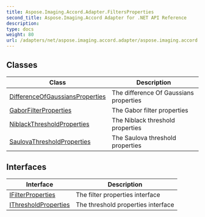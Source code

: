 ```yaml
---
title: Aspose.Imaging.Accord.Adapter.FiltersProperties
second_title: Aspose.Imaging.Accord Adapter for .NET API Reference
description: 
type: docs
weight: 80
url: /adapters/net/aspose.imaging.accord.adapter/aspose.imaging.accord.adapter.filtersproperties/
---
```



## Classes

| Class | Description |
| --- | --- |
| [DifferenceOfGaussiansProperties](./differenceofgaussiansproperties/) | The difference Of Gaussians properties |
| [GaborFilterProperties](./gaborfilterproperties/) | The Gabor filter properties |
| [NiblackThresholdProperties](./niblackthresholdproperties/) | The Niblack threshold properties |
| [SaulovaThresholdProperties](./saulovathresholdproperties/) | The Saulova threshold properties |
## Interfaces

| Interface | Description |
| --- | --- |
| [IFilterProperties](./ifilterproperties/) | The filter properties interface |
| [IThresholdProperties](./ithresholdproperties/) | The threshold properties interface |


